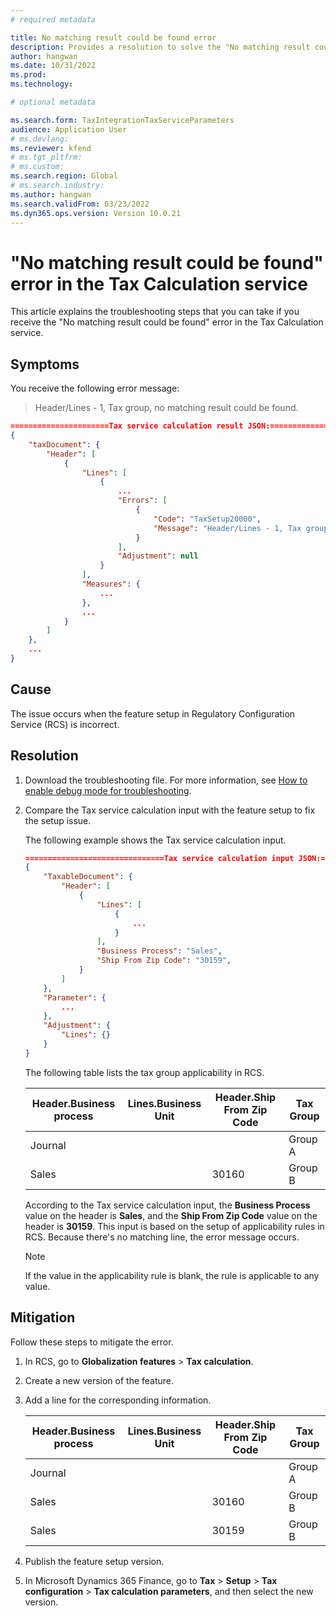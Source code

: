 ```yaml
---
# required metadata

title: No matching result could be found error
description: Provides a resolution to solve the "No matching result could be found" error that occurs in the Tax Calculation service.
author: hangwan
ms.date: 10/31/2022
ms.prod: 
ms.technology: 

# optional metadata

ms.search.form: TaxIntegrationTaxServiceParameters
audience: Application User
# ms.devlang: 
ms.reviewer: kfend
# ms.tgt_pltfrm: 
# ms.custom: 
ms.search.region: Global
# ms.search.industry: 
ms.author: hangwan
ms.search.validFrom: 03/23/2022
ms.dyn365.ops.version: Version 10.0.21
---
```



# "No matching result could be found" error in the Tax Calculation service

This article explains the troubleshooting steps that you can take if you receive the "No matching result could be found" error in the Tax Calculation service.

## Symptoms

You receive the following error message:

> Header/Lines - 1, Tax group, no matching result could be found.

```json
======================Tax service calculation result JSON:===========================
{
    "taxDocument": {
        "Header": [
            {
                "Lines": [
                    {
                        ...
                        "Errors": [
                            {
                                "Code": "TaxSetup20000",
                                "Message": "Header/Lines - 1, Tax group applicability, no matching result could be found."
                            }
                        ],
                        "Adjustment": null
                    }
                ],
                "Measures": {
                    ...
                },
                ...
            }
        ]
    },
    ...
}
```

## Cause

The issue occurs when the feature setup in Regulatory Configuration Service (RCS) is incorrect.

## Resolution

1. Download the troubleshooting file. For more information, see [How to enable debug mode for troubleshooting](tcs-troubleshooting-enable-debug-mode.md).
2. Compare the Tax service calculation input with the feature setup to fix the setup issue.

    The following example shows the Tax service calculation input.

    ```json
    ===============================Tax service calculation input JSON:=====================================
    {
        "TaxableDocument": {
            "Header": [
                {
                    "Lines": [
                        {
                            ...
                        }
                    ],
                    "Business Process": "Sales",
                    "Ship From Zip Code": "30159",
                }
            ]
        },
        "Parameter": {
            ...
        },
        "Adjustment": {
            "Lines": {}
        }
    }
    ```

    The following table lists the tax group applicability in RCS.

    | Header.Business process | Lines.Business Unit | Header.Ship From Zip Code | Tax Group |
    |-------------------------|---------------------|---------------------------|-----------|
    | Journal                 |                     |                           | Group A   |
    | Sales                   |                     | 30160                     | Group B   |

    According to the Tax service calculation input, the **Business Process** value on the header is **Sales**, and the **Ship From Zip Code** value on the header is **30159**. This input is based on the setup of applicability rules in RCS. Because there's no matching line, the error message occurs.

    > [!NOTE]
    > If the value in the applicability rule is blank, the rule is applicable to any value.

## Mitigation

Follow these steps to mitigate the error.

1. In RCS, go to **Globalization features** \> **Tax calculation**.
2. Create a new version of the feature.
3. Add a line for the corresponding information.

    | Header.Business process | Lines.Business Unit | Header.Ship From Zip Code| Tax Group |
    |-------------------------|---------------------|--------------------------|-----------|
    | Journal                 |                     |                          | Group A   |
    | Sales                   |                     | 30160                    | Group B   |
    | Sales                   |                     | 30159                    | Group B   |

4. Publish the feature setup version.
5. In Microsoft Dynamics 365 Finance, go to **Tax** \> **Setup** \> **Tax configuration** \> **Tax calculation parameters**, and then select the new version.
